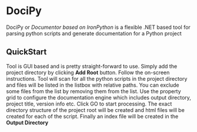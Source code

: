 # DociPy
DociPy or *Documentor based on IronPython* is a flexible .NET based tool for parsing python scripts and generate documentation for a Python project

## QuickStart 
Tool is GUI based and is pretty straight-forward to use. Simply add the project directory by clicking **Add Root** button. 
Follow the on-screen instructions. Tool will scan for all the python scripts in the project directory and files will be listed
in the listbox with relative paths. You can exclude some files from the list by removing them from the list. 
Use the property grid to configure the documentation engine which includes output directory, project title, version info etc.
Click GO to start processing. The exact directory structure of the project root will be created and html files will be created
for each of the script. Finally an index file will be created in the **Output Directory**
